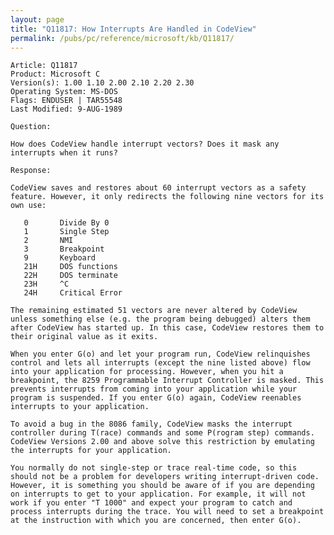 ```yaml
---
layout: page
title: "Q11817: How Interrupts Are Handled in CodeView"
permalink: /pubs/pc/reference/microsoft/kb/Q11817/
---
```


	Article: Q11817
	Product: Microsoft C
	Version(s): 1.00 1.10 2.00 2.10 2.20 2.30
	Operating System: MS-DOS
	Flags: ENDUSER | TAR55548
	Last Modified: 9-AUG-1989
	
	Question:
	
	How does CodeView handle interrupt vectors? Does it mask any
	interrupts when it runs?
	
	Response:
	
	CodeView saves and restores about 60 interrupt vectors as a safety
	feature. However, it only redirects the following nine vectors for its
	own use:
	
	   0       Divide By 0
	   1       Single Step
	   2       NMI
	   3       Breakpoint
	   9       Keyboard
	   21H     DOS functions
	   22H     DOS terminate
	   23H     ^C
	   24H     Critical Error
	
	The remaining estimated 51 vectors are never altered by CodeView
	unless something else (e.g. the program being debugged) alters them
	after CodeView has started up. In this case, CodeView restores them to
	their original value as it exits.
	
	When you enter G(o) and let your program run, CodeView relinquishes
	control and lets all interrupts (except the nine listed above) flow
	into your application for processing. However, when you hit a
	breakpoint, the 8259 Programmable Interrupt Controller is masked. This
	prevents interrupts from coming into your application while your
	program is suspended. If you enter G(o) again, CodeView reenables
	interrupts to your application.
	
	To avoid a bug in the 8086 family, CodeView masks the interrupt
	controller during T(race) commands and some P(rogram step) commands.
	CodeView Versions 2.00 and above solve this restriction by emulating
	the interrupts for your application.
	
	You normally do not single-step or trace real-time code, so this
	should not be a problem for developers writing interrupt-driven code.
	However, it is something you should be aware of if you are depending
	on interrupts to get to your application. For example, it will not
	work if you enter "T 1000" and expect your program to catch and
	process interrupts during the trace. You will need to set a breakpoint
	at the instruction with which you are concerned, then enter G(o).
